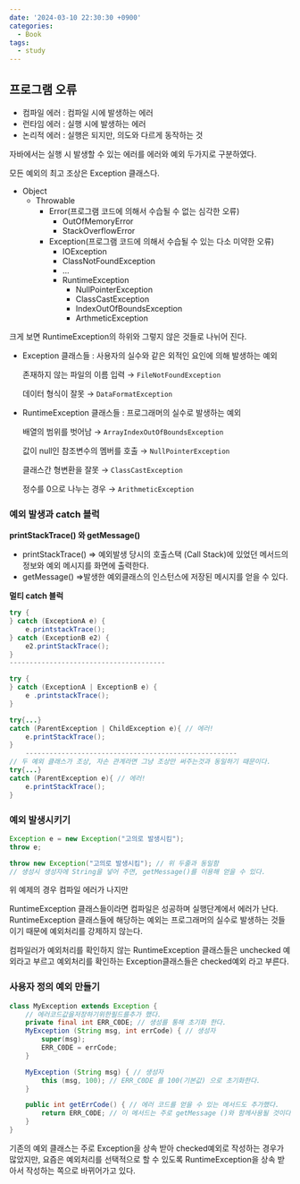 ```yaml
---
date: '2024-03-10 22:30:30 +0900'
categories:
  - Book
tags:
  - study
---
```

## 프로그램 오류

- 컴파일 에러 : 컴파일 시에 발생하는 에러
- 런타임 에러 : 실행 시에 발생하는 에러
- 논리적 에러 : 실행은 되지만, 의도와 다르게 동작하는 것

자바에서는 실행 시 발생할 수 있는 에러를 에러와 예외 두가지로 구분하였다.

모든 예외의 최고 조상은 Exception 클래스다. 

- Object
    - Throwable
        - Error(프로그램 코드에 의해서 수습될 수 없는 심각한 오류)
            - OutOfMemoryError
            - StackOverflowError
        - Exception(프로그램 코드에 의해서 수습될 수 있는 다소 미약한 오류)
            - IOException
            - ClassNotFoundException
            - …
            - RuntimeException
                - NullPointerException
                - ClassCastException
                - IndexOutOfBoundsException
                - ArthmeticException

크게 보면 RuntimeException의 하위와 그렇지 않은 것들로 나뉘어 진다. 

- Exception 클래스들 : 사용자의 실수와 같은 외적인 요인에 의해 발생하는 예외
    
    존재하지 않는 파일의 이름 입력 → `FileNotFoundException`
    
    데이터 형식이 잘못 → `DataFormatException`
    
- RuntimeException 클래스들 : 프로그래머의 실수로 발생하는 예외
    
    배열의 범위를 벗어남 → `ArrayIndexOutOfBoundsException`
    
    값이 null인 참조변수의 멤버를 호출 → `NullPointerException`
    
    클래스간 형변환을 잘못 → `ClassCastException`
    
    정수를 0으로 나누는 경우 → `ArithmeticException`
    

### 예외 발생과 catch 블럭

**printStackTrace() 와 getMessage()** 

- printStackTrace()  ⇒ 예외발생 당시의 호출스택 (Call Stack)에 있었던 메서드의 정보와 예외 메시지를 화면에 출력한다.
- getMessage()  ⇒발생한 예외클래스의 인스턴스에 저장된 메시지를 얻을 수 있다.

**멀티 catch 블럭**

```java
try {
} catch (ExceptionA e) {
	e.printstackTrace(); 
} catch (ExceptionB e2) { 
	e2.printStackTrace();
}
---------------------------------------

try {
} catch (ExceptionA | ExceptionB e) { 
	e .printstackTrace();
}
```

```java
try{...}
catch (ParentException | ChildException e){ // 에러!
	e.printStackTrace();
}
	-----------------------------------------------------
// 두 예외 클래스가 조상, 자손 관계라면 그냥 조상만 써주는것과 동일하기 때문이다. 
try{...}
catch (ParentException e){ // 에러!
	e.printStackTrace();
}
```

### 예외 발생시키기

```java
Exception e = new Exception("고의로 발생시킴");
throw e;

throw new Exception("고의로 발생시킴"); // 위 두줄과 동일함
// 생성시 생성자에 String을 넣어 주면, getMessage()를 이용해 얻을 수 있다. 
```

위 예제의 경우 컴파일 에러가 나지만 

RuntimeException 클래스들이라면 컴파일은 성공하며 실행단계에서 에러가 난다. RuntimeException 클래스들에 해당하는 예외는 프로그래머의 실수로 발생하는 것들이기 때문에 예외처리를 강제하지 않는다. 

컴파일러가 예외처리를 확인하지 않는 RuntimeException 클래스들은 unchecked 예외라고 부르고 예외처리를 확인하는 Exception클래스들은 checked예외 라고 부른다.  

### 사용자 정의 예외 만들기

```java
class MyException extends Exception {
	// 에러코드값을저장하기위한필드를추가 했다.
	private final int ERR_C0DE; // 생성를 통해 초기화 한다.
	MyException (String msg, int errCode) { // 생성자
		super(msg);
		ERR_C0DE = errCode;
	} 

	MyException (String msg) { // 생성자
		this (msg, 100); // ERR_C0DE 를 100(기본값) 으로 초기화한다.
	}

	public int getErrCode() { // 에러 코드를 얻을 수 있는 메서드도 추가했다.
		return ERR_C0DE; // 이 메서드는 주로 getMessage ()와 함께사용될 것이다.
	}
}
```

기존의 예외 클래스는 주로 Exception을 상속 받아 checked예외로 작성하는 경우가 많았지만, 
요즘은 예외처리를 선택적으로 할 수 있도록 RuntimeException을 상속 받아서 작성하는 쪽으로 바뀌어가고 있다.